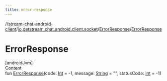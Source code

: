 ```yaml
---
title: error-response
---
```

//[stream-chat-android-client](../../../index.md)/[io.getstream.chat.android.client.socket](../index.md)/[ErrorResponse](index.md)/[ErrorResponse](ErrorResponse.md)



# ErrorResponse  
[androidJvm]  
Content  
fun [ErrorResponse](ErrorResponse.md)(code: [Int](https://kotlinlang.org/api/latest/jvm/stdlib/kotlin/-int/index.html) = -1, message: [String](https://kotlinlang.org/api/latest/jvm/stdlib/kotlin/-string/index.html) = "", statusCode: [Int](https://kotlinlang.org/api/latest/jvm/stdlib/kotlin/-int/index.html) = -1)  



